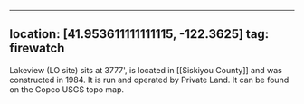 
---
location: [41.953611111111115, -122.3625]
tag: firewatch
---

Lakeview (LO site) sits at 3777', is located in [[Siskiyou County]] and was constructed in 1984. It is run and operated by Private Land. It can be found on the Copco USGS topo map.
